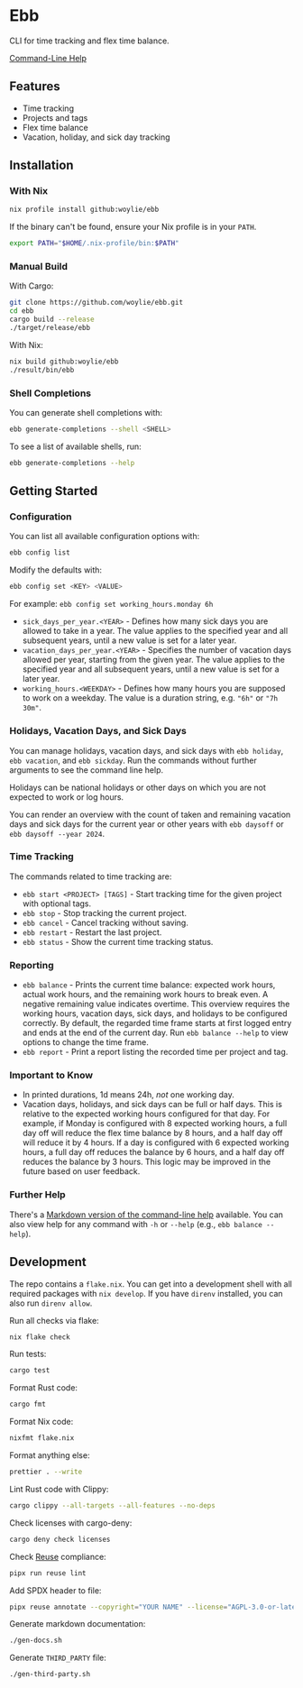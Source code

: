 <!--
SPDX-FileCopyrightText: 2025 Mathias Polligkeit

SPDX-License-Identifier: AGPL-3.0-or-later
-->

# Ebb

CLI for time tracking and flex time balance.

[Command-Line Help](https://github.com/woylie/ebb/blob/main/command_line_help.md)

## Features

- Time tracking
- Projects and tags
- Flex time balance
- Vacation, holiday, and sick day tracking

## Installation

### With Nix

```bash
nix profile install github:woylie/ebb
```

If the binary can't be found, ensure your Nix profile is in your `PATH`.

```bash
export PATH="$HOME/.nix-profile/bin:$PATH"
```

### Manual Build

With Cargo:

```bash
git clone https://github.com/woylie/ebb.git
cd ebb
cargo build --release
./target/release/ebb
```

With Nix:

```bash
nix build github:woylie/ebb
./result/bin/ebb
```

### Shell Completions

You can generate shell completions with:

```bash
ebb generate-completions --shell <SHELL>
```

To see a list of available shells, run:

```bash
ebb generate-completions --help
```

## Getting Started

### Configuration

You can list all available configuration options with:

```bash
ebb config list
```

Modify the defaults with:

```bash
ebb config set <KEY> <VALUE>
```

For example: `ebb config set working_hours.monday 6h`

- `sick_days_per_year.<YEAR>` - Defines how many sick days you are allowed to
  take in a year. The value applies to the specified year and all subsequent
  years, until a new value is set for a later year.
- `vacation_days_per_year.<YEAR>` - Specifies the number of vacation days
  allowed per year, starting from the given year. The value applies to the
  specified year and all subsequent years, until a new value is set for a later
  year.
- `working_hours.<WEEKDAY>` - Defines how many hours you are supposed to work on
  a weekday. The value is a duration string, e.g. `"6h"` or `"7h 30m"`.

### Holidays, Vacation Days, and Sick Days

You can manage holidays, vacation days, and sick days with `ebb holiday`,
`ebb vacation`, and `ebb sickday`. Run the commands without further arguments
to see the command line help.

Holidays can be national holidays or other days on which you are not expected to
work or log hours.

You can render an overview with the count of taken and remaining vacation days
and sick days for the current year or other years with `ebb daysoff` or
`ebb daysoff --year 2024`.

### Time Tracking

The commands related to time tracking are:

- `ebb start <PROJECT> [TAGS]` - Start tracking time for the given project with
  optional tags.
- `ebb stop` - Stop tracking the current project.
- `ebb cancel` - Cancel tracking without saving.
- `ebb restart` - Restart the last project.
- `ebb status` - Show the current time tracking status.

### Reporting

- `ebb balance` - Prints the current time balance: expected work hours, actual
  work hours, and the remaining work hours to break even.
  A negative remaining value indicates overtime. This overview requires the
  working hours, vacation days, sick days, and holidays to be configured
  correctly. By default, the regarded time frame starts at first logged entry
  and ends at the end of the current day. Run `ebb balance --help` to view
  options to change the time frame.
- `ebb report` - Print a report listing the recorded time per project and tag.

### Important to Know

- In printed durations, 1d means 24h, _not_ one working day.
- Vacation days, holidays, and sick days can be full or half days. This is
  relative to the expected working hours configured for that day. For example,
  if Monday is configured with 8 expected working hours, a full day off will
  reduce the flex time balance by 8 hours, and a half day off will
  reduce it by 4 hours. If a day is configured with 6 expected working hours,
  a full day off reduces the balance by 6 hours, and a half day off reduces the
  balance by 3 hours. This logic may be improved in the future based on user
  feedback.

### Further Help

There's a [Markdown version of the command-line help](https://github.com/woylie/ebb/blob/main/command_line_help.md) available. You can also view help for any command with
`-h` or `--help` (e.g., `ebb balance --help`).

## Development

The repo contains a `flake.nix`. You can get into a development shell with all
required packages with `nix develop`. If you have `direnv` installed, you can
also run `direnv allow`.

Run all checks via flake:

```bash
nix flake check
```

Run tests:

```bash
cargo test
```

Format Rust code:

```bash
cargo fmt
```

Format Nix code:

```bash
nixfmt flake.nix
```

Format anything else:

```bash
prettier . --write
```

Lint Rust code with Clippy:

```bash
cargo clippy --all-targets --all-features --no-deps
```

Check licenses with cargo-deny:

```bash
cargo deny check licenses
```

Check [Reuse](https://reuse.software) compliance:

```bash
pipx run reuse lint
```

Add SPDX header to file:

```bash
pipx reuse annotate --copyright="YOUR NAME" --license="AGPL-3.0-or-later" <filename>
```

Generate markdown documentation:

```bash
./gen-docs.sh
```

Generate `THIRD_PARTY` file:

```bash
./gen-third-party.sh
```
